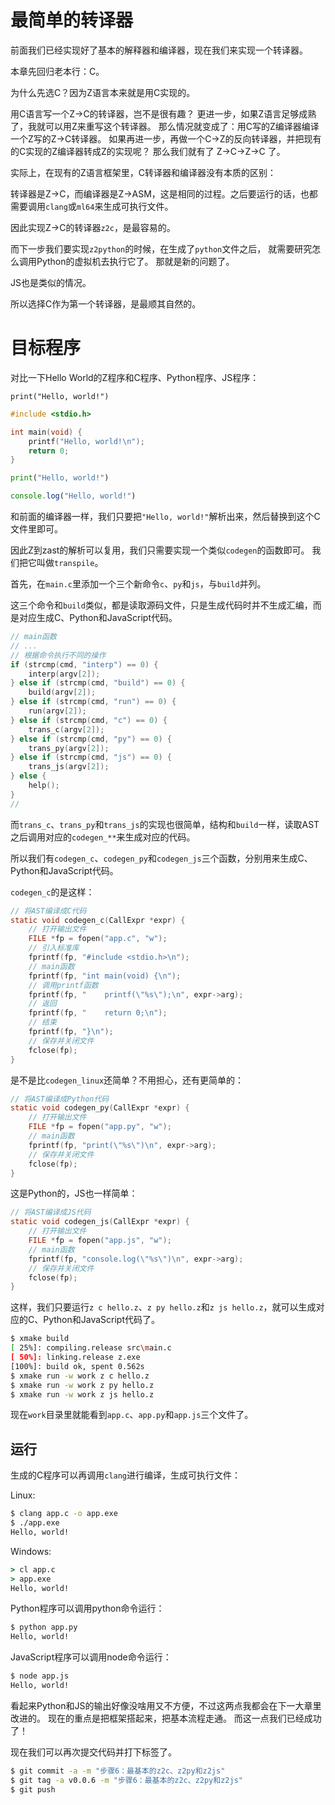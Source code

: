 # 最简单的转译器

前面我们已经实现好了基本的解释器和编译器，现在我们来实现一个转译器。

本章先回归老本行：C。

为什么先选C？因为Z语言本来就是用C实现的。

用C语言写一个Z->C的转译器，岂不是很有趣？
更进一步，如果Z语言足够成熟了，我就可以用Z来重写这个转译器。
那么情况就变成了：用C写的Z编译器编译一个Z写的Z->C转译器。
如果再进一步，再做一个C->Z的反向转译器，并把现有的C实现的Z编译器转成Z的实现呢？
那么我们就有了 Z->C->Z->C 了。

实际上，在现有的Z语言框架里，C转译器和编译器没有本质的区别：

转译器是Z->C，而编译器是Z->ASM，这是相同的过程。之后要运行的话，也都需要调用`clang`或`ml64`来生成可执行文件。

因此实现Z->C的转译器`z2c`，是最容易的。

而下一步我们要实现`z2python`的时候，在生成了`python`文件之后，
就需要研究怎么调用Python的虚拟机去执行它了。
那就是新的问题了。

JS也是类似的情况。

所以选择C作为第一个转译器，是最顺其自然的。


# 目标程序

对比一下Hello World的Z程序和C程序、Python程序、JS程序：

```z
print("Hello, world!")
```

```c
#include <stdio.h>

int main(void) {
    printf("Hello, world!\n");
    return 0;
}
```

```python
print("Hello, world!")
```

```js
console.log("Hello, world!")
```

和前面的编译器一样，我们只要把`"Hello, world!"`解析出来，然后替换到这个C文件里即可。

因此Z到zast的解析可以复用，我们只需要实现一个类似`codegen`的函数即可。
我们把它叫做`transpile`。

首先，在`main.c`里添加一个三个新命令`c`、`py`和`js`，与`build`并列。

这三个命令和`build`类似，都是读取源码文件，只是生成代码时并不生成汇编，而是对应生成C、Python和JavaScript代码。

```c
// main函数
// ...
// 根据命令执行不同的操作
if (strcmp(cmd, "interp") == 0) {
    interp(argv[2]);
} else if (strcmp(cmd, "build") == 0) {
    build(argv[2]);
} else if (strcmp(cmd, "run") == 0) {
    run(argv[2]);
} else if (strcmp(cmd, "c") == 0) {
    trans_c(argv[2]);
} else if (strcmp(cmd, "py") == 0) {
    trans_py(argv[2]);
} else if (strcmp(cmd, "js") == 0) {
    trans_js(argv[2]);
} else {
    help();
}
// 
```

而`trans_c`、`trans_py`和`trans_js`的实现也很简单，结构和`build`一样，读取AST之后调用对应的`codegen_**`来生成对应的代码。

所以我们有`codegen_c`、`codegen_py`和`codegen_js`三个函数，分别用来生成C、Python和JavaScript代码。

`codegen_c`的是这样：

```c
// 将AST编译成C代码
static void codegen_c(CallExpr *expr) {
    // 打开输出文件
    FILE *fp = fopen("app.c", "w");
    // 引入标准库
    fprintf(fp, "#include <stdio.h>\n");
    // main函数
    fprintf(fp, "int main(void) {\n");
    // 调用printf函数
    fprintf(fp, "    printf(\"%s\");\n", expr->arg);
    // 返回
    fprintf(fp, "    return 0;\n");
    // 结束
    fprintf(fp, "}\n");
    // 保存并关闭文件
    fclose(fp);
}
```

是不是比`codegen_linux`还简单？不用担心，还有更简单的：

```c
// 将AST编译成Python代码
static void codegen_py(CallExpr *expr) {
    // 打开输出文件
    FILE *fp = fopen("app.py", "w");
    // main函数
    fprintf(fp, "print(\"%s\")\n", expr->arg);
    // 保存并关闭文件
    fclose(fp);
}
```

这是Python的，JS也一样简单：

```c
// 将AST编译成JS代码
static void codegen_js(CallExpr *expr) {
    // 打开输出文件
    FILE *fp = fopen("app.js", "w");
    // main函数
    fprintf(fp, "console.log(\"%s\")\n", expr->arg);
    // 保存并关闭文件
    fclose(fp);
}
```

这样，我们只要运行`z c hello.z`、`z py hello.z`和`z js hello.z`，就可以生成对应的C、Python和JavaScript代码了。

```bash
$ xmake build
[ 25%]: compiling.release src\main.c
[ 50%]: linking.release z.exe
[100%]: build ok, spent 0.562s
$ xmake run -w work z c hello.z
$ xmake run -w work z py hello.z
$ xmake run -w work z js hello.z
```

现在`work`目录里就能看到`app.c`、`app.py`和`app.js`三个文件了。


## 运行

生成的C程序可以再调用`clang`进行编译，生成可执行文件：

Linux:

```bash
$ clang app.c -o app.exe
$ ./app.exe
Hello, world!
```

Windows:

```cmd
> cl app.c
> app.exe
Hello, world!
```

Python程序可以调用python命令运行：

```bash
$ python app.py
Hello, world!
```

JavaScript程序可以调用node命令运行：

```bash
$ node app.js
Hello, world!
```

看起来Python和JS的输出好像没啥用又不方便，不过这两点我都会在下一大章里改进的。
现在的重点是把框架搭起来，把基本流程走通。
而这一点我们已经成功了！

现在我们可以再次提交代码并打下标签了。

```bash
$ git commit -a -m "步骤6：最基本的z2c、z2py和z2js"
$ git tag -a v0.0.6 -m "步骤6：最基本的z2c、z2py和z2js"
$ git push
```